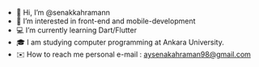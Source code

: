 - 👋 Hi, I’m @senakkahramann
- 👀 I’m interested in front-end and mobile-development
- 💻 I’m currently learning Dart/Flutter
- 🎓 I am studying computer programming at Ankara University.
- ✉️ How to reach me personal e-mail : aysenakahraman98@gmail.com                            

<!---
senakkahramann/senakkahramann is a ✨ special ✨ repository because its `README.md` (this file) appears on your GitHub profile.
You can click the Preview link to take a look at your changes.
--->
